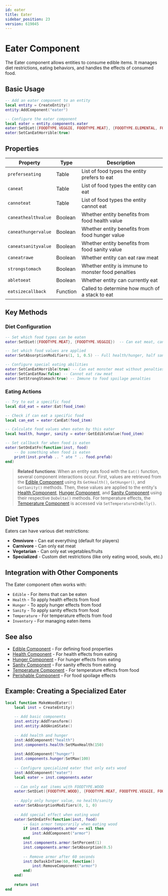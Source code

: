```yaml
---
id: eater
title: Eater
sidebar_position: 23
version: 619045
---
```


# Eater Component

The Eater component allows entities to consume edible items. It manages diet restrictions, eating behaviors, and handles the effects of consumed food.

## Basic Usage

```lua
-- Add an eater component to an entity
local entity = CreateEntity()
entity:AddComponent("eater")

-- Configure the eater component
local eater = entity.components.eater
eater:SetDiet({FOODTYPE.VEGGIE, FOODTYPE.MEAT}, {FOODTYPE.ELEMENTAL, FOODTYPE.GEARS})
eater:SetCanEatHorrible(true)
```

## Properties

| Property | Type | Description |
|----------|------|-------------|
| `preferseating` | Table | List of food types the entity prefers to eat |
| `caneat` | Table | List of food types the entity can eat |
| `cannoteat` | Table | List of food types the entity cannot eat |
| `caneathealthvalue` | Boolean | Whether entity benefits from food health value |
| `caneathungervalue` | Boolean | Whether entity benefits from food hunger value |
| `caneatsanityvalue` | Boolean | Whether entity benefits from food sanity value |
| `caneatrawe` | Boolean | Whether entity can eat raw meat |
| `strongstomach` | Boolean | Whether entity is immune to monster food penalties |
| `abletoeat` | Boolean | Whether entity can currently eat |
| `eatsizecallback` | Function | Called to determine how much of a stack to eat |

## Key Methods

### Diet Configuration

```lua
-- Set which food types can be eaten
eater:SetDiet({FOODTYPE.MEAT}, {FOODTYPE.VEGGIE})  -- Can eat meat, cannot eat veggies

-- Set which food values are applied
eater:SetAbsorptionModifiers(1, 1, 0.5) -- Full health/hunger, half sanity

-- Configure special eating abilities
eater:SetCanEatHorrible(true) -- Can eat monster meat without penalties
eater:SetCanEatRaw(false) -- Cannot eat raw meat
eater:SetStrongStomach(true) -- Immune to food spoilage penalties
```

### Eating Actions

```lua
-- Try to eat a specific food
local did_eat = eater:Eat(food_item)

-- Check if can eat a specific food
local can_eat = eater:CanEat(food_item)

-- Calculate food values when eaten by this eater
local health, hunger, sanity = eater:GetEdibleValue(food_item)

-- Set callback for when food is eaten
eater:SetOnEatFn(function(inst, food)
    -- Do something when food is eaten
    print(inst.prefab .. " ate " .. food.prefab)
end)
```

> **Related functions**: When an entity eats food with the `Eat()` function, several component interactions occur. First, values are retrieved from the [Edible Component](edible.md) using its `GetHealth()`, `GetHunger()`, and `GetSanity()` methods. Then, these values are applied to the entity's [Health Component](health.md), [Hunger Component](hunger.md), and [Sanity Component](sanity.md) using their respective `DoDelta()` methods. For temperature effects, the [Temperature Component](temperature.md) is accessed via `SetTemperatureInBelly()`.

## Diet Types

Eaters can have various diet restrictions:

- **Omnivore** - Can eat everything (default for players)
- **Carnivore** - Can only eat meat
- **Vegetarian** - Can only eat vegetables/fruits
- **Specialized** - Custom diet restrictions (like only eating wood, souls, etc.)

## Integration with Other Components

The Eater component often works with:

- `Edible` - For items that can be eaten
- `Health` - To apply health effects from food
- `Hunger` - To apply hunger effects from food
- `Sanity` - To apply sanity effects from food
- `Temperature` - For temperature effects from food
- `Inventory` - For managing eaten items

## See also

- [Edible Component](edible.md) - For defining food properties
- [Health Component](health.md) - For health effects from eating
- [Hunger Component](hunger.md) - For hunger effects from eating
- [Sanity Component](sanity.md) - For sanity effects from eating
- [Temperature Component](temperature.md) - For temperature effects from food
- [Perishable Component](perishable.md) - For food spoilage effects

## Example: Creating a Specialized Eater

```lua
local function MakeWoodEater()
    local inst = CreateEntity()
    
    -- Add basic components
    inst.entity:AddTransform()
    inst.entity:AddAnimState()
    
    -- Add health and hunger
    inst:AddComponent("health")
    inst.components.health:SetMaxHealth(150)
    
    inst:AddComponent("hunger")
    inst.components.hunger:SetMax(100)
    
    -- Configure specialized eater that only eats wood
    inst:AddComponent("eater")
    local eater = inst.components.eater
    
    -- Can only eat items with FOODTYPE.WOOD
    eater:SetDiet({FOODTYPE.WOOD}, {FOODTYPE.MEAT, FOODTYPE.VEGGIE, FOODTYPE.GENERIC})
    
    -- Apply only hunger value, no health/sanity
    eater:SetAbsorptionModifiers(0, 1, 0)
    
    -- Add special effect when eating wood
    eater:SetOnEatFn(function(inst, food)
        -- Gain armor temporarily when eating wood
        if inst.components.armor == nil then
            inst:AddComponent("armor")
        end
        inst.components.armor:SetPercent(1)
        inst.components.armor:SetAbsorption(0.5)
        
        -- Remove armor after 60 seconds
        inst:DoTaskInTime(60, function()
            inst:RemoveComponent("armor")
        end)
    end)
    
    return inst
end
``` 